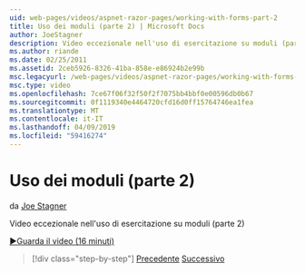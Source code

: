 ```yaml
---
uid: web-pages/videos/aspnet-razor-pages/working-with-forms-part-2
title: Uso dei moduli (parte 2) | Microsoft Docs
author: JoeStagner
description: Video eccezionale nell'uso di esercitazione su moduli (parte 2)
ms.author: riande
ms.date: 02/25/2011
ms.assetid: 2ceb5926-8326-41ba-858e-e86924b2e99b
msc.legacyurl: /web-pages/videos/aspnet-razor-pages/working-with-forms-part-2
msc.type: video
ms.openlocfilehash: 7ce67f06f32f50f2f7075bb4bbf0e00596db0b67
ms.sourcegitcommit: 0f1119340e4464720cfd16d0ff15764746ea1fea
ms.translationtype: MT
ms.contentlocale: it-IT
ms.lasthandoff: 04/09/2019
ms.locfileid: "59416274"
---
```

# <a name="working-with-forms-part-2"></a>Uso dei moduli (parte 2)

da [Joe Stagner](https://github.com/JoeStagner)

Video eccezionale nell'uso di esercitazione su moduli (parte 2)

[&#9654;Guarda il video (16 minuti)](https://channel9.msdn.com/Blogs/ASP-NET-Site-Videos/working-with-forms-part-2)

> [!div class="step-by-step"]
> [Precedente](working-with-forms-part-1.md)
> [Successivo](working-with-data-part-1.md)

